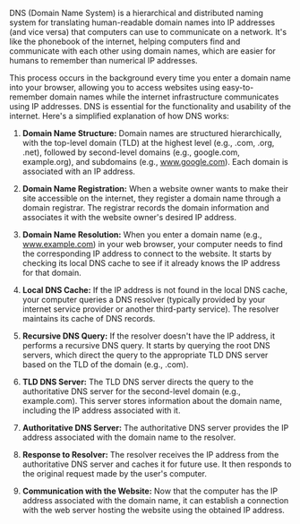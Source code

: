 DNS (Domain Name System) is a hierarchical and distributed naming system for translating human-readable domain names into IP addresses (and vice versa) that computers can use to communicate on a network. It's like the phonebook of the internet, helping computers find and communicate with each other using domain names, which are easier for humans to remember than numerical IP addresses.



This process occurs in the background every time you enter a domain name into your browser, allowing you to access websites using easy-to-remember domain names while the internet infrastructure communicates using IP addresses. DNS is essential for the functionality and usability of the internet.
Here's a simplified explanation of how DNS works:

1. **Domain Name Structure:**
   Domain names are structured hierarchically, with the top-level domain (TLD) at the highest level (e.g., .com, .org, .net), followed by second-level domains (e.g., google.com, example.org), and subdomains (e.g., www.google.com). Each domain is associated with an IP address.

2. **Domain Name Registration:**
   When a website owner wants to make their site accessible on the internet, they register a domain name through a domain registrar. The registrar records the domain information and associates it with the website owner's desired IP address.

3. **Domain Name Resolution:**
   When you enter a domain name (e.g., www.example.com) in your web browser, your computer needs to find the corresponding IP address to connect to the website. It starts by checking its local DNS cache to see if it already knows the IP address for that domain.

4. **Local DNS Cache:**
   If the IP address is not found in the local DNS cache, your computer queries a DNS resolver (typically provided by your internet service provider or another third-party service). The resolver maintains its cache of DNS records.

5. **Recursive DNS Query:**
   If the resolver doesn't have the IP address, it performs a recursive DNS query. It starts by querying the root DNS servers, which direct the query to the appropriate TLD DNS server based on the TLD of the domain (e.g., .com).

6. **TLD DNS Server:**
   The TLD DNS server directs the query to the authoritative DNS server for the second-level domain (e.g., example.com). This server stores information about the domain name, including the IP address associated with it.

7. **Authoritative DNS Server:**
   The authoritative DNS server provides the IP address associated with the domain name to the resolver.

8. **Response to Resolver:**
   The resolver receives the IP address from the authoritative DNS server and caches it for future use. It then responds to the original request made by the user's computer.

9. **Communication with the Website:**
   Now that the computer has the IP address associated with the domain name, it can establish a connection with the web server hosting the website using the obtained IP address.


